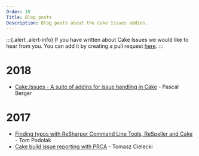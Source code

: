```yaml
---
Order: 10
Title: Blog posts
Description: Blog posts about the Cake Issues addins.
---
```


:::{.alert .alert-info}
If you have written about Cake Issues we would like to hear from you.
You can add it by creating a pull request [here](https://github.com/cake-contrib/Cake.Issues.Website/tree/develop/input/docs/resources/blog-posts.md).
:::

# 2018

* [Cake.Issues - A suite of addins for issue handling in Cake](https://cakebuild.net/blog/2018/06/cake-issues) - Pascal Berger

# 2017

* [Finding typos with ReSharper Command Line Tools, ReSpeller and Cake](https://tpodolak.com/blog/2017/10/27/finding-typos-resharper-command-line-tools-respeller-cake/) - Tom Podolak
* [Cake build issue reporting with PRCA](https://blog.ostebaronen.dk/2017/08/cake-build-issue-reporting-with-prca.html) - Tomasz Cielecki